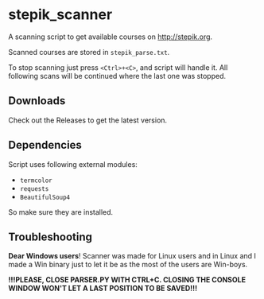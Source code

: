 # stepik_scanner
A scanning script to get available courses on http://stepik.org.

Scanned courses are stored in `stepik_parse.txt`.

To stop scanning just press `<Ctrl>+<C>`, and script will handle it.
All following scans will be continued where the last one was stopped.

## Downloads

Check out the Releases to get the latest version.

## Dependencies
Script uses following external modules:
* `termcolor`
* `requests`
* `BeautifulSoup4`

So make sure they are installed.

## Troubleshooting
**Dear Windows users**! Scanner was made for Linux users and in Linux and I made a Win binary just to let it be as the most of the users are Win-boys.

**!!!PLEASE, CLOSE PARSER.PY WITH CTRL+C. CLOSING THE CONSOLE WINDOW WON'T LET A LAST POSITION TO BE SAVED!!!**
